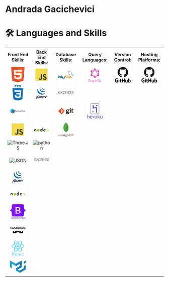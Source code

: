 # Andrada Gacichevici

<h1>🛠 Languages and Skills</h1>	
<table>	
    <tr>	    
        <th style="text-align:center">Front End Skills:</th>	       
        <th style="text-align:center">Back End Skills:</th>	        
        <th style="text-align:center">Database Skills:</th>	        
        <th style="text-align:center">Query Languages:</th>	        
        <th style="text-align:center">Version Control:</th>	        
        <th style="text-align:center">Hosting Platforms:</th>	        
    </tr>	    
    <tr>	   
        <td align="center">	      
            <img src="https://raw.githubusercontent.com/devicons/devicon/master/icons/html5/html5-original.svg" title="HTML5" alt="HTML" width="50" height="50"/>	            
        </td>	      
        <td align="center">	        
            <img src="https://raw.githubusercontent.com/devicons/devicon/master/icons/javascript/javascript-original.svg" title="JavaScript" alt="JavaScript" width="40" height="40"/>	            
        </td>	        
        <td align="center">	       
            <img src="https://raw.githubusercontent.com/devicons/devicon/master/icons/mysql/mysql-original-wordmark.svg" title="MySQL"  alt="MySQL" width="50" height="50"/>	            
        </td>	        
        <td align="center">	        
            <img src="https://raw.githubusercontent.com/devicons/devicon/master/icons/graphql/graphql-plain-wordmark.svg" title="GraphQL"  alt="GraphQL" width="50" height="50"/>	            
        </td>	     
        <td align="center">	        
            <img src="https://raw.githubusercontent.com/devicons/devicon/master/icons/github/github-original-wordmark.svg" title="GitHub" alt="GitHub" width="50" height="50"/>	           
        </td>	       
        <td align="center">	        
            <img src="https://raw.githubusercontent.com/devicons/devicon/master/icons/github/github-original-wordmark.svg" title="GitHub" alt="GitHub" width="50" height="50"/>	           
        </td>	        
    </tr>	    
    <tr>	    
        <td align="center">	        
            <img src="https://raw.githubusercontent.com/devicons/devicon/master/icons/css3/css3-plain-wordmark.svg"  title="CSS3" alt="CSS" width="50" height="50"/>	            
        </td>	        
        <td align="center">	        
            <img src="https://raw.githubusercontent.com/devicons/devicon/master/icons/jquery/jquery-original-wordmark.svg" title="jQuery" alt="jQuery" width="40" height="40"/>	            
        </td>	
        <td align="center">	        
            <img src="https://raw.githubusercontent.com/devicons/devicon/master/icons/express/express-original-wordmark.svg" title="Express" alt="Express" width="50" height="50"/>	               
        </tr>         
        <td align="center">	        
            <img src="https://raw.githubusercontent.com/devicons/devicon/master/icons/sequelize/sequelize-original-wordmark.svg" title="Sequelize"  alt="Sequelize" width="50" height="50"/>	            
        </td>	        
    <td>	        
        <td align="center">	       
             <img src="https://raw.githubusercontent.com/devicons/devicon/master/icons/git/git-original-wordmark.svg" title="Git" alt="Git" width="50" height="50"/>	            
        </td>	        
        <td align="center">	      
            <img src="https://raw.githubusercontent.com/devicons/devicon/master/icons/heroku/heroku-original-wordmark.svg" title="Heroku" alt="Heroku" width="50" height="50"/>	          
        </td>	        
    </tr>	    
    <tr>	    
        <td align="center">	        
            <img src="https://raw.githubusercontent.com/devicons/devicon/master/icons/javascript/javascript-original.svg" title="JavaScript" alt="JavaScript" width="40" height="40"/>	            
        </td>	        
        <td align="center">	       
            <img src="https://raw.githubusercontent.com/devicons/devicon/master/icons/nodejs/nodejs-original-wordmark.svg" title="NodeJS" alt="NodeJS" width="50" height="50"/>	           
        </td>	        
        <td align="center">	        
            <img src="https://raw.githubusercontent.com/devicons/devicon/master/icons/mongodb/mongodb-original-wordmark.svg" title="MongoDB"  alt="MongoDB" width="50" height="50"/>	            
        </td>	        
    </tr>	
    <tr>
         <td align="center">	        
            <img src="https://tse1.mm.bing.net/th?id=OIP.aDcnXab1QC_5KF8JUxDEYAHaDv&pid=Api&P=0" title="Three.JS" alt="Three.JS" width="70" height="40"/>	            
        </td>	
        <td align="center">	        
            <img src="https://tse2.mm.bing.net/th?id=OIP.f9-0w8rdG01Q_8KZfPrFWQHaD4&pid=Api&P=0" title="python" alt="python" width="70" height="40"/>	            
        </td>	
    </tr> 
    <tr>
         <td align="center">	        
            <img src="https://tse3.mm.bing.net/th?id=OIP.DnwR8i3TAvCoL53ObTdDpAHaFk&pid=Api&P=0" title="JSON" alt="JSON" width="40" height="40"/>	            
        </td>	
        <td align="center">	        
            <img src="https://raw.githubusercontent.com/devicons/devicon/master/icons/express/express-original-wordmark.svg" title="Express" alt="Express" width="50" height="50"/>	               
        </tr>
    </tr> 
    <tr>	    
        <td align="center">	        
            <img src="https://raw.githubusercontent.com/devicons/devicon/master/icons/jquery/jquery-original-wordmark.svg" title="jQuery" alt="jQuery" width="40" height="40"/>	            
        </td>	       	
    <tr>
        <td align="center">	       
            <img src="https://raw.githubusercontent.com/devicons/devicon/master/icons/nodejs/nodejs-original-wordmark.svg" title="NodeJS" alt="NodeJS" width="50" height="50"/>	           
        </td>	
    </tr>
    <tr>	    
        <td align="center">	        
        <img src="https://raw.githubusercontent.com/devicons/devicon/master/icons/bootstrap/bootstrap-original-wordmark.svg" title="Boot Strap" alt="Boot Strap" width="50" height="50"/>	            
        </td>	       	     
    </tr>	   
    <tr>	   
        <td align="center">	       
            <img src="https://raw.githubusercontent.com/devicons/devicon/master/icons/handlebars/handlebars-original-wordmark.svg" title="Handlebars" alt="Handlebars" width="50" height="50"/>	            
        </td>	       
    </tr>	    
    <tr>	   
        <td align="center">	      
            <img src="https://raw.githubusercontent.com/devicons/devicon/master/icons/react/react-original-wordmark.svg" title="React" alt="React" width="50" height="50"/>	           
        </td>	       
    </tr>	    
    <tr>	    
        <td align="center">	      
            <img src="https://raw.githubusercontent.com/devicons/devicon/master/icons/materialui/materialui-original.svg" title="Material UI" alt="Material UI" width="50" height="50"/>	            
        </td>	       
    </tr>	   
</table>	
<br>	
